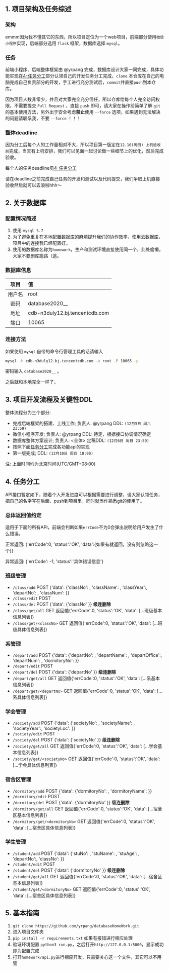## 1. 项目架构及任务综述

### 架构
emmm因为我不懂其它的东西，所以项目定位为一个web项目，前端部分使用`微信小程序`实现，后端部分选用 `flask` 框架，数据库选择 `mysql`。

### 任务

前端小程序、后端整体框架由 @yrpang 完成，数据库设计大家一同完成，具体功能实现在[4-任务分工](#4-任务分工)部分认领自己的开发任务分工完成，`clone` 本仓库在自己的电脑完成自己负责部分的开发，手工进行充分测试后，`commit`并直接`push`到本仓库。

因为项目人数非常少，并且对大家完全充分信任，所以仓库给每个人完全访问权限，不需要提交 `Pull Request` ，直接 `push` 即可，请大家在操作前简单了解 `git` 的基本使用方法，另外出于安全考虑**禁止**使用 `--force` 选项，如果遇到无法解决的问题请联系我，不要 `--force` ！！！

### 整体deadline

因为分工后每个人的工作量相对不大，所以项目第一版定在`12.10(周四) 上机验收前`完成，当天有上机安排，我们可以见面一起讨论做一些细节上的优化，然后完成验收。

每个人的任务deadline见[4-任务分工](#4-任务分工)

请在deadline之前完成自己任务的开发和测试以及代码提交，我们争取上机直接验收然后就可以去浪啦hhh～

## 2. 关于数据库

### 配置情况简述

1. 使用 `mysql 5.7`
2. 为了避免重复在本地配置数据库的麻烦提升我们的协作效率，使用云数据库，项目中的连接我已经配置好。
3. 使用的数据库名称为`homework`，生产和测试环境直接使用同一个，此处偷懒，大家不要删库跑路（逃。

### 数据库信息

|  项目  | 值                             |
| :----: | :----------------------------- |
| 用户名 | root                           |
|  密码  | database2020__                 |
|  地址  | cdb-n3duly12.bj.tencentcdb.com |
|  端口  | 10065                          |

### 连接方法

如果使用 `mysql` 自带的命令行管理工具的话请输入
```bash
mysql -h cdb-n3duly12.bj.tencentcdb.com -u root -P 10065 -p
```

密码输入 `database2020__` 。

之后就和本地完全一样了。


## 3. 项目开发流程及关键性DDL

整体流程分为三个部分:

- 完成后端框架的搭建、上线工作; 负责人: @yrpang DDL: `(12月5日 周六 23:59)`
- 微信小程序开发; 负责人: @yrpang DDL: 待定，根据接口协调情况确定
- 数据库整体方案设计; 负责人: <全体> 定稿DDL: `(12月6日 周日 23:59)`
- 按照下面[任务分工](#4-任务分工)完成各功能api的实现
- 第一版完成; DDL: `(12月10日 周四 18:00)`

注: 上面时间均为北京时间(UTC/GMT+08:00)

## 4. 任务分工

API接口暂定如下，随着个人开发进度可以根据需要进行调整，请大家认领任务，把自己的名字写在后面，push到项目里，同时就当作熟悉git的使用了。

### 总体返回值约定

适用于下面的所有API，前端会判断如果`errCode`不为0会弹出说明给用户发生了什么错误。

正常返回: {'errCode':0, 'status':'OK', 'data':{如果有就返回，没有则忽略这一个}}

异常返回: {'errCode': -1, 'status':'具体错误信息'}

### 班级管理

- `/class/add` POST {'data': {'classNo': <string>, 'className': <string>, 'classYear':<int>, 'departNo': <int>, 'classNum': <int>}}
- `/class/edit` POST 
- `/class/del` POST {'data': {'classNo' <string>}} **级连删除**
- `/class/get/all` GET 返回值{'errCode':0, 'status':'OK', 'data': [...班级基本信息列表]}
- `/class/get/<classNo>` GET 返回值{'errCode':0, 'status':'OK', 'data': [...班级具体信息列表]}


### 系管理

- `/depart/add` POST {'data': {'departNo': <string>, 'departName': <string>, 'departOffice':<string>, 'departNum': <int>, 'dormitoryNo': <string>}}
- `/depart/edit` POST 
- `/depart/del` POST {'data': {'departNo' <string>}} **级连删除**
- `/depart/get/all` GET 返回值{'errCode':0, 'status':'OK', 'data': [...系基本信息列表]}
- `/depart/get/<departNo>` GET 返回值{'errCode':0, 'status':'OK', 'data': [...系具体信息列表]}


### 学会管理

- `/society/add` POST {'data': {'societyNo': <string>, 'societyName': <string>, 'societyYear':<int>, 'societyLoc': <string>}}
- `/society/edit` POST 
- `/society/del` POST {'data': {'societyNo' <string>}} **级连删除**
- `/society/get/all` GET 返回值{'errCode':0, 'status':'OK', 'data': [...学会基本信息列表]}
- `/society/get/<societyNo>` GET 返回值{'errCode':0, 'status':'OK', 'data': [...学会具体信息列表]}


### 宿舍区管理

- `/dormitory/add` POST {'data': {'dormitoryNo': <string>, 'dormitoryName': <string>}}
- `/dormitory/edit` POST 
- `/dormitory/del` POST {'data': {'dormitoryNo' <string>}} **级连删除**
- `/dormitory/get/all` GET 返回值{'errCode':0, 'status':'OK', 'data': [...宿舍区基本信息列表]}
- `/dormitory/get/<dormitoryNo>` GET 返回值{'errCode':0, 'status':'OK', 'data': [...宿舍区具体信息列表]}

### 学生管理

- `/student/add` POST {'data': {'stuNo': <string>, 'stuName': <string>, 'stuAge': <int>, 'departNo':<string>, 'classNo': <string>}}
- `/student/edit` POST 
- `/student/del` POST {'data': {'dormitoryNo' <string>}} **级连删除**
- `/student/get/all` GET 返回值{'errCode':0, 'status':'OK', 'data': [...宿舍区基本信息列表]}
- `/student/get/<dormitoryNo>` GET 返回值{'errCode':0, 'status':'OK', 'data': [...宿舍区具体信息列表]}

## 5. 基本指南

1. `git clone https://github.com/yrpang/databaseHomeWork.git`
2. 进入项目文件夹
3. `pip install -r requirements.txt` 如果有报错进行相应处理
4. 验证环境配置 `python3 run.py`，之后打开`http://127.0.0.1:5000`，显示成功即为配置完成
5. 打开`homework/api.py`进行相应开发，只需要关心这一个文件，其它可以不用管
